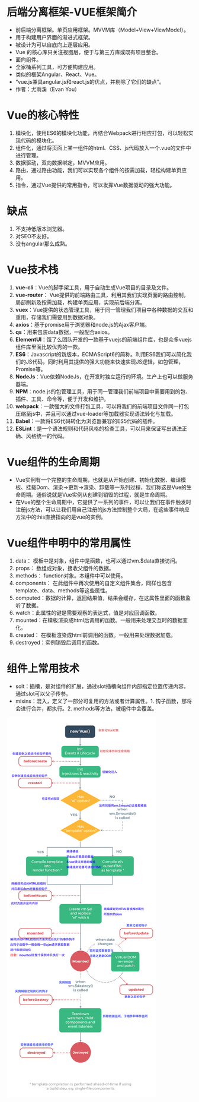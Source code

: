 # 后端分离框架-VUE框架简介

- 前后端分离框架。单页应用框架。MVVM库（Model+View+ViewModel）。
- 用于构建用户界面的渐进式框架。
- 被设计为可以自底向上逐层应用。
- Vue 的核心库只关注视图层，便于与第三方库或既有项目整合。
- 面向组件。
- 全家桶系列工具，可方便构建应用。
- 类似的框架Angular、React、Vue。
- “vue.js兼具angular.js和react.js的优点，并剔除了它们的缺点”。
- 作者：尤雨溪（Evan You）

# Vue的核心特性
1. 模块化，使用ES6的模块化功能，再结合Webpack进行相应打包，可以轻松实现代码的模块化。
2. 组件化，通过将页面上某一组件的html、CSS、js代码放入一个.vue的文件中进行管理。
3. 数据驱动，双向数据绑定，MVVM应用。
4. 路由，通过路由功能，我们可以实现各个组件的按需加载，轻松构建单页应用。
5. 指令，通过Vue提供的常用指令，可以发挥Vue数据驱动的强大功能。

# 缺点
1. 不支持低版本浏览器。
2. 对SEO不友好。
3. 没有angular那么成熟。

# Vue技术栈
1. **vue-cli**：Vue的脚手架工具，用于自动生成Vue项目的目录及文件。
2. **vue-router**： Vue提供的前端路由工具，利用其我们实现页面的路由控制，局部刷新及按需加载，构建单页应用，实现前后端分离。
3. **vuex**：Vue提供的状态管理工具，用于同一管理我们项目中各种数据的交互和重用，存储我们需要用到数据对象。
4. **axios**：基于promise用于浏览器和node.js的Ajax客户端。
5. **qs**：用来包装data数据，一般配合axios。
6. **ElementUI**：饿了么团队开发的一款基于vuejs的前端组件库，也是众多vuejs组件库里面比较优秀的一款。
7. **ES6**：Javascript的新版本，ECMAScript6的简称。利用ES6我们可以简化我们的JS代码，同时利用其提供的强大功能来快速实现JS逻辑，如包管理，Promise等。
8. **NodeJs**：Vue依赖NodeJs，在开发时独立运行的环境。生产上也可以做服务器端。
9. **NPM**：node.js的包管理工具，用于同一管理我们前端项目中需要用到的包、插件、工具、命令等，便于开发和维护。
10. **webpack**：一款强大的文件打包工具，可以将我们的前端项目文件同一打包压缩至js中，并且可以通过vue-loader等加载器实现语法转化与加载。
11. **Babel**：一款将ES6代码转化为浏览器兼容的ES5代码的插件。
12. **ESLint**：是一个语法规则和代码风格的检查工具，可以用来保证写出语法正确、风格统一的代码。

# Vue组件的生命周期
- Vue实例有一个完整的生命周期，也就是从开始创建、初始化数据、编译模板、挂载Dom、渲染→更新→渲染、卸载等一系列过程，我们称这是Vue的生命周期。通俗说就是Vue实例从创建到销毁的过程，就是生命周期。
- 在Vue的整个生命周期中，它提供了一系列的事件，可以让我们在事件触发时注册js方法，可以让我们用自己注册的js方法控制整个大局，在这些事件响应方法中的this直接指向的是vue的实例。


# Vue组件申明中的常用属性
1. data： 模板中是对象，组件中是函数，也可以通过vm.$data直接访问。
2. props： 数组或对象，接收父组件的数据。
3. methods：	function对象。本组件中可以使用。
4. components： 在此组件中再次使用的自定义组件集合，同样也包含template、data、methods等这些属性。
5. computed：数据的计算，返回结果值，结果会缓存，在这属性里面的函数监听了数据。
6. watch：此属性的键是需要观察的表达式，值是对应回调函数。
7. mounted：在模板渲染成html后调用的函数。一般用来处理交互时的数据变化。
8. created：	在模板渲染成html前调用的函数。一般用来处理数据加载。
9. destroyed：实例销毁后调用的函数。

# 组件上常用技术
- solt：插槽，是对组件的扩展，通过slot插槽向组件内部指定位置传递内容，通过slot可以父子传参。
- mixins：混入，定义了一部分可复用的方法或者计算属性。1. 钩子函数，那将会进行合并，都执行。2. methods等方法，被组件中会覆盖。


![vue_lifecycle](./img/vue_lifecycle.jpg)